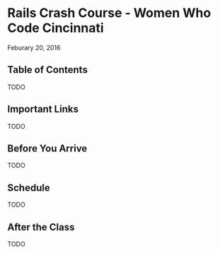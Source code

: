 # Rails Crash Course - Women Who Code Cincinnati

Feburary 20, 2016

## Table of Contents

TODO
 
## Important Links

TODO

## Before You Arrive

TODO

## Schedule

TODO

## After the Class

TODO
